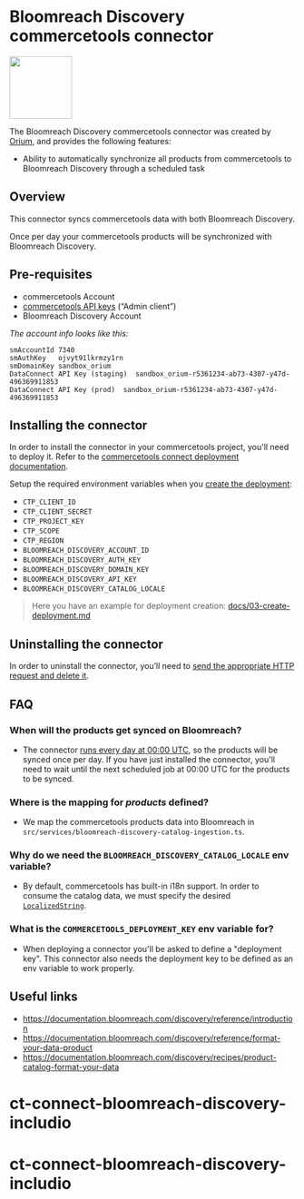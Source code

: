 # Bloomreach Discovery commercetools connector

<img height="110" src="https://github.com/oriuminc/ct-connect-bloomreach/blob/main/_logos.svg" />

The Bloomreach Discovery commercetools connector was created by [Orium](https://orium.com/), and provides the following features:

- Ability to automatically synchronize all products from commercetools to Bloomreach Discovery through a scheduled task

## Overview

This connector syncs commercetools data with both Bloomreach Discovery.

Once per day your commercetools products will be synchronized with Bloomreach Discovery.

## Pre-requisites

- commercetools Account
- [commercetools API keys](https://docs.commercetools.com/getting-started/create-api-client) (“Admin client”)
- Bloomreach Discovery Account

_The account info looks like this:_

```
smAccountId	7340
smAuthKey	ojvyt91lkrmzy1rn
smDomainKey	sandbox_orium
DataConnect API Key (staging)  sandbox_orium-r5361234-ab73-4307-y47d-496369911853
DataConnect API Key (prod)  sandbox_orium-r5361234-ab73-4307-y47d-496369911853
```

## Installing the connector

In order to install the connector in your commercetools project, you'll need to deploy it. Refer to the [commercetools connect deployment documentation](https://docs.commercetools.com/connect/concepts#deployments).

Setup the required environment variables when you [create the deployment](https://docs.commercetools.com/connect/getting-started#create-a-deployment):

- `CTP_CLIENT_ID`
- `CTP_CLIENT_SECRET`
- `CTP_PROJECT_KEY`
- `CTP_SCOPE`
- `CTP_REGION`
- `BLOOMREACH_DISCOVERY_ACCOUNT_ID`
- `BLOOMREACH_DISCOVERY_AUTH_KEY`
- `BLOOMREACH_DISCOVERY_DOMAIN_KEY`
- `BLOOMREACH_DISCOVERY_API_KEY`
- `BLOOMREACH_DISCOVERY_CATALOG_LOCALE`

> Here you have an example for deployment creation: [docs/03-create-deployment.md](docs/03-create-deployment.md)

## Uninstalling the connector

In order to uninstall the connector, you’ll need to [send the appropriate HTTP request and delete it](https://docs.commercetools.com/connect/deployments#delete-deployment).

## FAQ

### When will the products get synced on Bloomreach?

- The connector [runs every day at 00:00 UTC](blob/main/connect.yaml#L6), so the products will be synced once per day. If you have just installed the connector, you'll need to wait until the next scheduled job at 00:00 UTC for the products to be synced.

### Where is the mapping for _products_ defined?

- We map the commercetools products data into Bloomreach in `src/services/bloomreach-discovery-catalog-ingestion.ts`.

### Why do we need the `BLOOMREACH_DISCOVERY_CATALOG_LOCALE` env variable?

- By default, commercetools has built-in i18n support. In order to consume the catalog data, we must specify the desired [`LocalizedString`](https://docs.commercetools.com/api/types#localizedstring).

### What is the `COMMERCETOOLS_DEPLOYMENT_KEY` env variable for?

- When deploying a connector you'll be asked to define a "deployment key". This connector also needs the deployment key to be defined as an env variable to work properly.

## Useful links

- https://documentation.bloomreach.com/discovery/reference/introduction
- https://documentation.bloomreach.com/discovery/reference/format-your-data-product
- https://documentation.bloomreach.com/discovery/recipes/product-catalog-format-your-data
# ct-connect-bloomreach-discovery-includio
# ct-connect-bloomreach-discovery-includio
